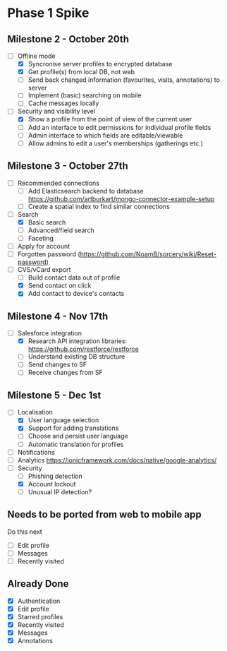 # Phase 1 Spike

## Milestone 2 - October 20th

- [ ] Offline mode
  - [x] Syncronise server profiles to encrypted database
  - [x] Get profile(s) from local DB, not web
  - [ ] Send back changed information (favourites, visits, annotations) to server
  - [ ] Implement (basic) searching on mobile
  - [ ] Cache messages locally
- [ ] Security and visibility level
  - [x] Show a profile from the point of view of the current user
  - [ ] Add an interface to edit permissions for individual profile fields
  - [ ] Admin interface to which fields are editable/viewable
  - [ ] Allow admins to edit a user's memberships (gatherings etc.)

## Milestone 3 - October 27th

- [ ] Recommended connections
  - [ ] Add Elasticsearch backend to database https://github.com/artburkart/mongo-connector-example-setup
  - [ ] Create a spatial index to find similar connections
- [ ] Search
  - [x] Basic search
  - [ ] Advanced/field search
  - [ ] Faceting
- [ ] Apply for account
- [ ] Forgotten password (https://github.com/NoamB/sorcery/wiki/Reset-password)
- [ ] CVS/vCard export
  - [ ] Build contact data out of profile
  - [x] Send contact on click
  - [x] Add contact to device's contacts

## Milestone 4 - Nov 17th

- [ ] Salesforce integration
  - [x] Research API integration libraries: https://github.com/restforce/restforce
  - [ ] Understand existing DB structure
  - [ ] Send changes to SF
  - [ ] Receive changes from SF

## Milestone 5 - Dec 1st

- [ ] Localisation
  - [x] User language selection
  - [x] Support for adding translations
  - [ ] Choose and persist user language
  - [ ] Automatic translation for profiles
- [ ] Notifications
- [ ] Analytics https://ionicframework.com/docs/native/google-analytics/
- [ ] Security
  - [ ] Phishing detection
  - [x] Account lockout
  - [ ] Unusual IP detection?

## Needs to be ported from web to mobile app

Do this next

- [ ] Edit profile
- [ ] Messages
- [ ] Recently visited

## Already Done

- [x] Authentication
- [x] Edit profile
- [x] Starred profiles
- [x] Recently visited
- [x] Messages
- [x] Annotations
